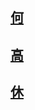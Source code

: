 ## [何](../../Vocabulary/何.md)

## [高](../../Kanji/kanji-dict/高.md)

## [休](../../Kanji/kanji-dict/休.md)